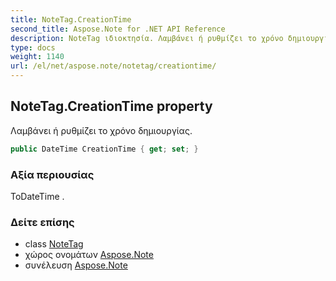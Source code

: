 ```yaml
---
title: NoteTag.CreationTime
second_title: Aspose.Note for .NET API Reference
description: NoteTag ιδιοκτησία. Λαμβάνει ή ρυθμίζει το χρόνο δημιουργίας.
type: docs
weight: 1140
url: /el/net/aspose.note/notetag/creationtime/
---
```

## NoteTag.CreationTime property

Λαμβάνει ή ρυθμίζει το χρόνο δημιουργίας.

```csharp
public DateTime CreationTime { get; set; }
```

### Αξία περιουσίας

ΤοDateTime .

### Δείτε επίσης

* class [NoteTag](../)
* χώρος ονομάτων [Aspose.Note](../../notetag/)
* συνέλευση [Aspose.Note](../../../)


